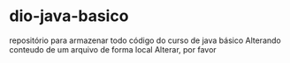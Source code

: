 # dio-java-basico
repositório para armazenar todo código do curso de java básico
Alterando conteudo de um arquivo de forma local
Alterar, por favor